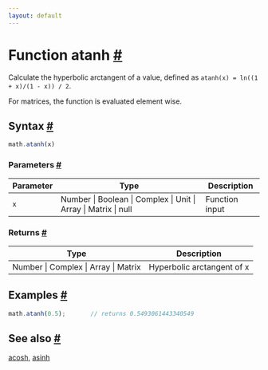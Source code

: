 ```yaml
---
layout: default
---
```


<h1 id="function-atanh">Function atanh <a href="#function-atanh" title="Permalink">#</a></h1>

Calculate the hyperbolic arctangent of a value,
defined as `atanh(x) = ln((1 + x)/(1 - x)) / 2`.

For matrices, the function is evaluated element wise.


<h2 id="syntax">Syntax <a href="#syntax" title="Permalink">#</a></h2>

```js
math.atanh(x)
```

<h3 id="parameters">Parameters <a href="#parameters" title="Permalink">#</a></h3>

Parameter | Type | Description
--------- | ---- | -----------
`x` | Number &#124; Boolean &#124; Complex &#124; Unit &#124; Array &#124; Matrix &#124; null | Function input

<h3 id="returns">Returns <a href="#returns" title="Permalink">#</a></h3>

Type | Description
---- | -----------
Number &#124; Complex &#124; Array &#124; Matrix | Hyperbolic arctangent of x


<h2 id="examples">Examples <a href="#examples" title="Permalink">#</a></h2>

```js
math.atanh(0.5);       // returns 0.5493061443340549
```


<h2 id="see-also">See also <a href="#see-also" title="Permalink">#</a></h2>

[acosh](acosh.html),
[asinh](asinh.html)


<!-- Note: This file is automatically generated from source code comments. Changes made in this file will be overridden. -->
